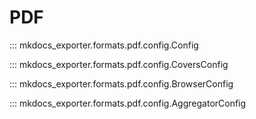 # PDF

::: mkdocs_exporter.formats.pdf.config.Config

::: mkdocs_exporter.formats.pdf.config.CoversConfig

::: mkdocs_exporter.formats.pdf.config.BrowserConfig

::: mkdocs_exporter.formats.pdf.config.AggregatorConfig
